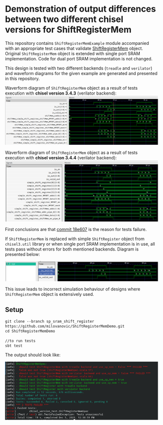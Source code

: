 
Demonstration of output differences between two different chisel versions for ShiftRegisterMem
===================

This repository contains `ShiftRegisterMemExample` module accompanied with an appropriate test cases that validate [ShiftRegisterMem](https://github.com/ucb-bar/dsptools/blob/master/rocket/src/main/scala/craft/ShiftRegisterMem.scala) object. Original `ShiftRegisterMem` object is extended with single port SRAM implementation. Code for dual port SRAM implementation is not changed.

This design is tested with two different backends (`treadle` and `verilator`) and waveform diagrams for the given example are generated and presented in this repository.

Waverform diagram of `ShiftRegisterMem` object as a result of tests execution with **chisel version 3.4.3** (verilator backend):
![verilator backend](./doc/verilator_shift_mem.png)

Waverform diagram of `ShiftRegisterMem` object as a result of tests execution with **chisel version 3.4.4** (verilator backend):
![verilator backend](./doc/verilator_shift_mem_ok.png)

First conclusions are that  [commit 18e607](https://github.com/chipsalliance/chisel3/commit/18e6077ff935e464850132263fab4c7a06bcb4df) is the reason for tests failure.

If `ShiftRegisterMem` is replaced with simple `ShiftRegister` object from `chisel3.util` library or when single port SRAM implementation is in use, all tests pass without errors for both mentioned backends. Diagram is presented below:

![verilator backend](./doc/verilator_shift_reg.png)

This issue leads to incorrect simulation behaviour of designs where `ShiftRegisterMem` object is extensively used.

## Setup

```
git clone --branch sp_sram_shift_register https://github.com/milovanovic/ShiftRegisterMemDemo.git
cd ShiftRegisterMemDemo

//to run tests
sbt test
```

The output should look like:

![report](./doc/report.png)

